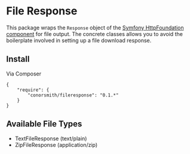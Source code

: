 # File Response

This package wraps the `Response` object of the [Symfony HttpFoundation component](http://symfony.com/doc/current/components/http_foundation/introduction.html) for file output. The concrete classes allows you to avoid the boilerplate involved in setting up a file download response.

## Install

Via Composer

```
{
    "require": {
        "conorsmith/fileresponse": "0.1.*"
    }
}
```

## Available File Types

* TextFileResponse (text/plain)
* ZipFileResponse (application/zip)
